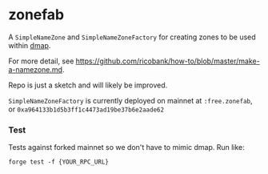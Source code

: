 # zonefab
A `SimpleNameZone` and `SimpleNameZoneFactory` for creating zones to be used within [dmap](https://github.com/dapphub/dmap).

For more detail, see https://github.com/ricobank/how-to/blob/master/make-a-namezone.md.

Repo is just a sketch and will likely be improved.

`SimpleNameZoneFactory` is currently deployed on mainnet at `:free.zonefab`, or `0xa964133b1d5b3ff1c4473ad19be37b6e2aade62`


### Test
Tests against forked mainnet so we don't have to mimic dmap. Run like:

`forge test -f {YOUR_RPC_URL}`
